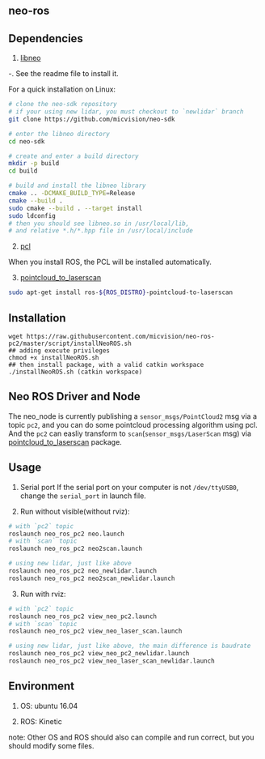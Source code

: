 neo-ros
---

## Dependencies
1. [libneo](https://www.github.com/micvision/neo-sdk)

  -. See the readme file to install it.

For a quick installation on Linux:

```bash
# clone the neo-sdk repository
# if your using new lidar, you must checkout to `newlidar` branch
git clone https://github.com/micvision/neo-sdk

# enter the libneo directory
cd neo-sdk

# create and enter a build directory
mkdir -p build
cd build

# build and install the libneo library
cmake .. -DCMAKE_BUILD_TYPE=Release
cmake --build .
sudo cmake --build . --target install
sudo ldconfig
# then you should see libneo.so in /usr/local/lib,
# and relative *.h/*.hpp file in /usr/local/include
```
2. [pcl](http://www.pointclouds.org)

  When you install ROS, the PCL will be installed automatically.

3. [pointcloud_to_laserscan](http://wiki.ros.org/pointcloud_to_laserscan)

```bash
sudo apt-get install ros-${ROS_DISTRO}-pointcloud-to-laserscan
```
## Installation

```shell
wget https://raw.githubusercontent.com/micvision/neo-ros-pc2/master/script/installNeoROS.sh
## adding execute privileges
chmod +x installNeoROS.sh
## then install package, with a valid catkin workspace
./installNeoROS.sh (catkin workspace)
```


## Neo ROS Driver and Node

The neo_node is currently publishing a `sensor_msgs/PointCloud2` msg via a topic `pc2`, and
you can do some pointcloud processing algorithm using pcl. And the `pc2` can easliy
transform to `scan`(`sensor_msgs/LaserScan` msg) via [pointcloud_to_laserscan](http://wiki.ros.org/pointcloud_to_laserscan) package.

## Usage
1. Serial port
  If the serial port on your computer is not `/dev/ttyUSB0`, change the `serial_port` in launch file.

2. Run without visible(without rviz):
``` bash
# with `pc2` topic
roslaunch neo_ros_pc2 neo.launch
# with `scan` topic
roslaunch neo_ros_pc2 neo2scan.launch

# using new lidar, just like above
roslaunch neo_ros_pc2 neo_newlidar.launch
roslaunch neo_ros_pc2 neo2scan_newlidar.launch
```

3. Run with rviz:
```bash
# with `pc2` topic
roslaunch neo_ros_pc2 view_neo_pc2.launch
# with `scan` topic
roslaunch neo_ros_pc2 view_neo_laser_scan.launch

# using new lidar, just like above, the main difference is baudrate
roslaunch neo_ros_pc2 view_neo_pc2_newlidar.launch
roslaunch neo_ros_pc2 view_neo_laser_scan_newlidar.launch
```

## Environment

1. OS: ubuntu 16.04

2. ROS: Kinetic

note: Other OS and ROS should also can compile and run correct, but you should modify some files.
